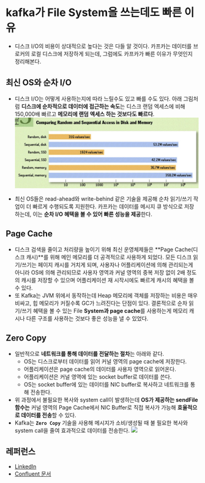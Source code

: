 # kafka가 File System을 쓰는데도 빠른 이유

- 디스크 I/O의 비용이 상대적으로 높다는 것은 다들 알 것이다. 카프카는 데이터를
  브로커의 로컬 디스크에 저장하게 되는데, 그럼에도 카프카가 빠른 이유가 무엇인지 정리해본다.

## 최신 OS와 순차 I/O

- 디스크 I/O는 어떻게 사용하는지에 따라 느릴수도 있고 빠를 수도 있다. 아래 그림처럼 **디스크에 순차적으로 데이터에 접근하는 속도**는 디스크 랜덤 엑세스에 비해 150,000배 빠르고 **메모리에 랜덤 엑세스 하는 것보다도 빠르다**.
  <img src="https://github.com/programmer-sjk/TIL/blob/main/images/devops/disk_io_performance.png" width="500">

- 최신 OS들은 read-ahead와 write-behind 같은 기술을 제공해 순차 읽기/쓰기 작업이 더 빠르게 수행되도록 지원한다. 카프카는 데이터를 메시지 큐 방식으로 저장하는데, 이는 **순차 I/O 혜택을 볼 수 있어 빠른 성능을 제공**한다.

## Page Cache

- 디스크 검색을 줄이고 처리량을 높이기 위해 최신 운영체제들은 **Page Cache(디스크 캐시)**를 위해 메인 메모리를 더 공격적으로 사용하게 되었다. 모든 디스크 읽기/쓰기는 페이지 캐시를 거치게 되며, 사용자나 어플리케이션에 의해 관리되는게 아니라 OS에 의해 관리되므로 사용자 영역과 커널 영역의 중복 저장 없이 2배 정도의 캐시를 저장할 수 있으며 어플리케이션 재 시작시에도 빠르게 캐시의 혜택을 볼 수 있다.
- 또 Kafka는 JVM 위에서 동작하는데 Heap 메모리에 객체를 저장하는 비용은 매우 비싸고, 힙 메모리가 커질수록 GC가 느려진다는 단점이 있다. 결론적으로 순차 읽기/쓰기 혜택을 볼 수 있는 File **System과 page cache**를 사용하는게 메모리 캐시나 다른 구조를 사용하는 것보다 좋은 성능을 낼 수 있었다.

## Zero Copy

- 일반적으로 **네트워크를 통해 데이터를 전달하는 절차**는 아래와 같다.
  - OS는 디스크로부터 데이터를 읽어 커널 영역의 page cache에 저장한다.
  - 어플리케이션은 page cache의 데이터를 사용자 영역으로 읽어온다.
  - 어플리케이션은 커널 영역에 있는 socket buffer로 데이터를 쓴다.
  - OS는 socket buffer에 있는 데이터를 NIC buffer로 복사하고 네트워크를 통해 전송한다.
- 위 과정에서 불필요한 복사와 system call이 발생하는데 **OS가 제공하는 sendFile 함수는** 커널 영역의 Page Cache에서 NIC Buffer로 직접 복사가 가능해 **효율적으로 데이터를 전송**할 수 있다.
- Kafka는 **`Zero Copy`** 기술을 사용해 메시지가 소비/생성될 때 불 필요한 복사와 system call을 줄여 효과적으로 데이터를 전송한다.
  <img src="https://github.com/programmer-sjk/TIL/blob/main/images/devops/zero_copy.png" width="500">

## 레퍼런스

- [LinkedIn](https://www.linkedin.com/pulse/why-kafka-so-fast-aman-gupta)
- [Confluent 문서](https://docs.confluent.io/kafka/design/file-system-constant-time.html)
